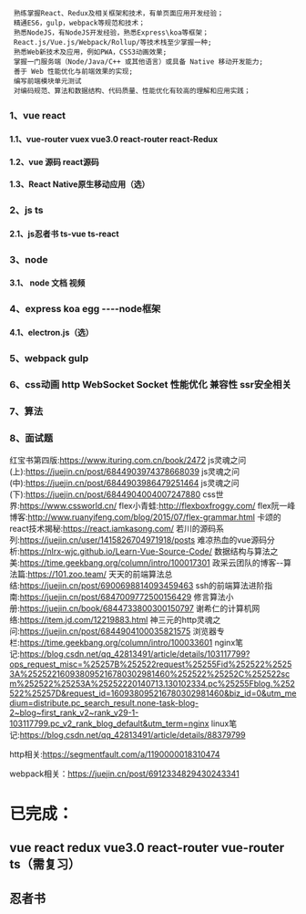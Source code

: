 <!--
 * @Author: your name
 * @Date: 2020-12-14 19:41:18
 * @LastEditTime: 2021-01-07 16:14:12
 * @LastEditors: Please set LastEditors
 * @Description: In User Settings Edit.
 * @FilePath: \learn\技能要求.md
-->
## 
     熟练掌握React、Redux及相关框架和技术，有单页面应用开发经验；
     精通ES6，gulp，webpack等规范和技术；
     熟悉NodeJS，有NodeJS开发经验，熟悉Express\koa等框架；
     React.js/Vue.js/Webpack/Rollup/等技术栈至少掌握一种;
     熟悉Web新技术及应用，例如PWA，CSS3动画效果;
     掌握一门服务端（Node/Java/C++ 或其他语言）或具备 Native 移动开发能力;
     善于 Web 性能优化与前端效果的实现;
     编写前端模块单元测试
     对编码规范、算法和数据结构、代码质量、性能优化有较高的理解和应用实践；






###  1、vue  react 

####  1.1、vue-router vuex  vue3.0   react-router react-Redux

####  1.2、vue 源码 react源码

####  1.3、React Native原生移动应用（选）

###  2、js   ts

####  2.1、js忍者书  ts-vue  ts-react

###  3、node 

####  3.1、 node 文档  视频

###  4、express koa egg ----node框架

####  4.1、electron.js（选）

###  5、webpack  gulp

###  6、css动画  http  WebSocket  Socket  性能优化  兼容性 ssr安全相关 

###  7、算法

###  8、面试题


红宝书第四版:https://www.ituring.com.cn/book/2472
js灵魂之问(上):https://juejin.cn/post/6844903974378668039
js灵魂之问(中):https://juejin.cn/post/6844903986479251464
js灵魂之问(下):https://juejin.cn/post/6844904004007247880
css世界:https://www.cssworld.cn/
flex小青蛙:http://flexboxfroggy.com/
flex阮一峰博客:http://www.ruanyifeng.com/blog/2015/07/flex-grammar.html
卡颂的react技术揭秘:https://react.iamkasong.com/
若川的源码系列:https://juejin.cn/user/1415826704971918/posts
难凉热血的vue源码分析:https://nlrx-wjc.github.io/Learn-Vue-Source-Code/
数据结构与算法之美:https://time.geekbang.org/column/intro/100017301
政采云团队的博客--算法篇:https://101.zoo.team/
天天的前端算法总结:https://juejin.cn/post/6900698814093459463
ssh的前端算法进阶指南:https://juejin.cn/post/6847009772500156429
修言算法小册:https://juejin.cn/book/6844733800300150797
谢希仁的计算机网络:https://item.jd.com/12219883.html
神三元的http灵魂之问:https://juejin.cn/post/6844904100035821575
浏览器专栏:https://time.geekbang.org/column/intro/100033601
nginx笔记:https://blog.csdn.net/qq_42813491/article/details/103117799?ops_request_misc=%25257B%252522request%25255Fid%252522%25253A%252522160938095216780302981460%252522%25252C%252522scm%252522%25253A%25252220140713.130102334.pc%25255Fblog.%252522%25257D&request_id=160938095216780302981460&biz_id=0&utm_medium=distribute.pc_search_result.none-task-blog-2~blog~first_rank_v2~rank_v29-1-103117799.pc_v2_rank_blog_default&utm_term=nginx
linux笔记:https://blog.csdn.net/qq_42813491/article/details/88379799

http相关:https://segmentfault.com/a/1190000018310474

webpack相关：https://juejin.cn/post/6912334829430243341

# 已完成：
## vue react redux vue3.0  react-router vue-router ts（需复习）
## 忍者书 

